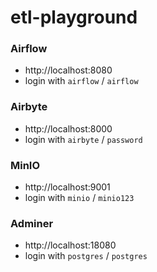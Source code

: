# etl-playground

### Airflow
- http://localhost:8080
- login with `airflow` / `airflow`

### Airbyte
- http://localhost:8000
- login with `airbyte` / `password`

### MinIO
- http://localhost:9001
- login with `minio` / `minio123`

### Adminer
- http://localhost:18080
- login with `postgres` / `postgres`